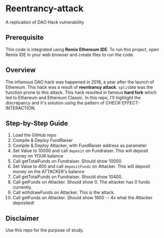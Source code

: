 # Reentrancy-attack
A replication of DAO Hack vulnerability

## Prerequisite
This code is integrated using **Remix Ethereum IDE**. To run this project, open Remix IDE in your web browser and create files to run the code.

## Overview
The infamous DAO hack was happened in 2016, a year after the launch of Ethereum. This hack was a result of **reentrancy attack**. `splitDAO` was the function prone to this attack.
This hack resulted in famous **hard fork** which led to Ethereum and Ethereum Classic. In this repo, I'll highlight the discrepancy and it's solution using the pattern of CHECK-EFFECT-INTERACTION.

## Step-by-Step Guide
1. Load the GitHub repo
2. Compile & Deploy FundRaiser
3. Compile & Deploy Attacker, with FundRaiser address as parameter
4. Set Value to 10000 and call `deposit` on Fundraiser. This will deposit money on YOUR balance
5. Call getTotalFunds on Fundraiser. Should show 10000.
6. Set Value to 400 and call `depositFunds` on Attacker. This will deposit money on the ATTACKER's balance
7. Call getTotalFunds on Fundraiser. Should show 10400.
8. Call getFunds on Attacker. Should show 0. The attacker has 0 funds currently.
9. Call withdrawFunds on Attacker. This is the attack.
10. Call getFunds on Attacker. Should show 1600 -- 4x what the Attacker deposited!

## Disclaimer
Use this repo for the purpose of study.
